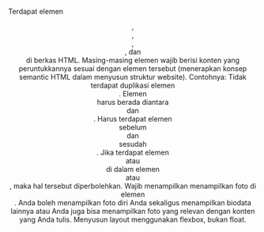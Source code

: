 Terdapat elemen <header>, <footer>, <main>, <article>, dan <aside> di berkas HTML.
Masing-masing elemen wajib berisi konten yang peruntukkannya sesuai dengan elemen tersebut (menerapkan konsep semantic HTML dalam menyusun struktur website).
Contohnya:
Tidak terdapat duplikasi elemen <main>.
Elemen <main> harus berada diantara <header> dan <footer>.
Harus terdapat elemen <header> sebelum <main> dan <footer> sesudah <main>.
Jika terdapat elemen <header> atau <footer> di dalam elemen <article> atau <aside>, maka hal tersebut diperbolehkan.
Wajib menampilkan menampilkan foto di elemen <aside>. Anda boleh menampilkan foto diri Anda sekaligus menampilkan biodata lainnya atau Anda juga bisa menampilkan foto yang relevan dengan konten yang Anda tulis.
Menyusun layout menggunakan flexbox, bukan float.
